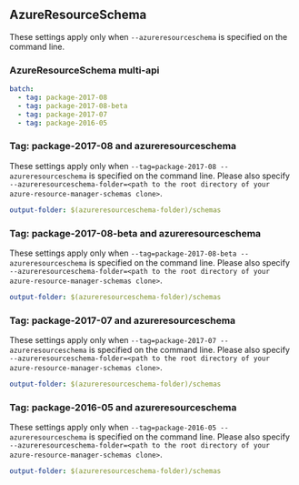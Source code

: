 ## AzureResourceSchema

These settings apply only when `--azureresourceschema` is specified on the command line.

### AzureResourceSchema multi-api

``` yaml $(azureresourceschema) && $(multiapi)
batch:
  - tag: package-2017-08
  - tag: package-2017-08-beta
  - tag: package-2017-07
  - tag: package-2016-05
```

### Tag: package-2017-08 and azureresourceschema

These settings apply only when `--tag=package-2017-08 --azureresourceschema` is specified on the command line.
Please also specify `--azureresourceschema-folder=<path to the root directory of your azure-resource-manager-schemas clone>`.

``` yaml $(tag) == 'package-2017-08' && $(azureresourceschema)
output-folder: $(azureresourceschema-folder)/schemas
```

### Tag: package-2017-08-beta and azureresourceschema

These settings apply only when `--tag=package-2017-08-beta --azureresourceschema` is specified on the command line.
Please also specify `--azureresourceschema-folder=<path to the root directory of your azure-resource-manager-schemas clone>`.

``` yaml $(tag) == 'package-2017-08-beta' && $(azureresourceschema)
output-folder: $(azureresourceschema-folder)/schemas
```

### Tag: package-2017-07 and azureresourceschema

These settings apply only when `--tag=package-2017-07 --azureresourceschema` is specified on the command line.
Please also specify `--azureresourceschema-folder=<path to the root directory of your azure-resource-manager-schemas clone>`.

``` yaml $(tag) == 'package-2017-07' && $(azureresourceschema)
output-folder: $(azureresourceschema-folder)/schemas
```

### Tag: package-2016-05 and azureresourceschema

These settings apply only when `--tag=package-2016-05 --azureresourceschema` is specified on the command line.
Please also specify `--azureresourceschema-folder=<path to the root directory of your azure-resource-manager-schemas clone>`.

``` yaml $(tag) == 'package-2016-05' && $(azureresourceschema)
output-folder: $(azureresourceschema-folder)/schemas
```

